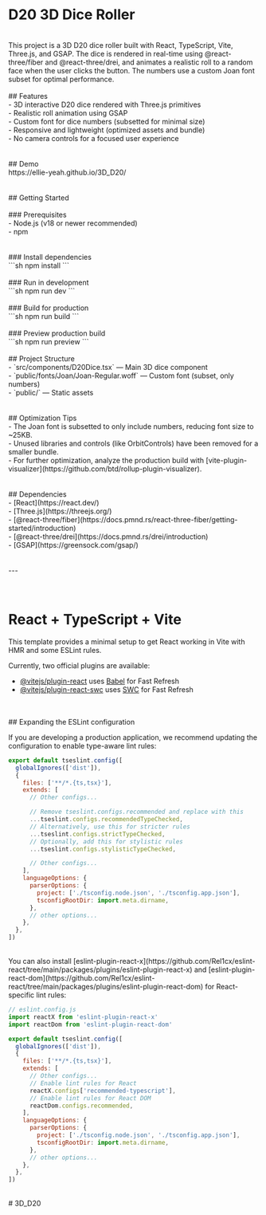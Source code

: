 # D20 3D Dice Roller
<br>
This project is a 3D D20 dice roller built with React, TypeScript, Vite, Three.js, and GSAP. The dice is rendered in real-time using @react-three/fiber and @react-three/drei, and animates a realistic roll to a random face when the user clicks the button. The numbers use a custom Joan font subset for optimal performance.
<br>
<br>
## Features<br>
- 3D interactive D20 dice rendered with Three.js primitives<br>
- Realistic roll animation using GSAP<br>
- Custom font for dice numbers (subsetted for minimal size)<br>
- Responsive and lightweight (optimized assets and bundle)<br>
- No camera controls for a focused user experience<br>
<br>
<br>
## Demo<br>
https://ellie-yeah.github.io/3D_D20/<br>
<br>
<br>
## Getting Started<br>
<br>
### Prerequisites<br>
- Node.js (v18 or newer recommended)<br>
- npm<br>
<br>
<br>
### Install dependencies<br>
```sh
npm install
```
<br>
<br>
### Run in development<br>
```sh
npm run dev
```
<br>
<br>
### Build for production<br>
```sh
npm run build
```
<br>
<br>
### Preview production build<br>
```sh
npm run preview
```
<br>
<br>
## Project Structure<br>
- `src/components/D20Dice.tsx` — Main 3D dice component<br>
- `public/fonts/Joan/Joan-Regular.woff` — Custom font (subset, only numbers)<br>
- `public/` — Static assets<br>
<br>
<br>
## Optimization Tips<br>
- The Joan font is subsetted to only include numbers, reducing font size to ~25KB.<br>
- Unused libraries and controls (like OrbitControls) have been removed for a smaller bundle.<br>
- For further optimization, analyze the production build with [vite-plugin-visualizer](https://github.com/btd/rollup-plugin-visualizer).<br>
<br>
<br>
## Dependencies<br>
- [React](https://react.dev/)<br>
- [Three.js](https://threejs.org/)<br>
- [@react-three/fiber](https://docs.pmnd.rs/react-three-fiber/getting-started/introduction)<br>
- [@react-three/drei](https://docs.pmnd.rs/drei/introduction)<br>
- [GSAP](https://greensock.com/gsap/)<br>
<br>
<br>
---<br>
<br>
<br>

# React + TypeScript + Vite<br>

This template provides a minimal setup to get React working in Vite with HMR and some ESLint rules.<br>

Currently, two official plugins are available:<br>

- [@vitejs/plugin-react](https://github.com/vitejs/vite-plugin-react/blob/main/packages/plugin-react) uses [Babel](https://babeljs.io/) for Fast Refresh<br>
- [@vitejs/plugin-react-swc](https://github.com/vitejs/vite-plugin-react/blob/main/packages/plugin-react-swc) uses [SWC](https://swc.rs/) for Fast Refresh<br>

<br>
<br>
## Expanding the ESLint configuration<br>

If you are developing a production application, we recommend updating the configuration to enable type-aware lint rules:<br>

```js
export default tseslint.config([
  globalIgnores(['dist']),
  {
    files: ['**/*.{ts,tsx}'],
    extends: [
      // Other configs...

      // Remove tseslint.configs.recommended and replace with this
      ...tseslint.configs.recommendedTypeChecked,
      // Alternatively, use this for stricter rules
      ...tseslint.configs.strictTypeChecked,
      // Optionally, add this for stylistic rules
      ...tseslint.configs.stylisticTypeChecked,

      // Other configs...
    ],
    languageOptions: {
      parserOptions: {
        project: ['./tsconfig.node.json', './tsconfig.app.json'],
        tsconfigRootDir: import.meta.dirname,
      },
      // other options...
    },
  },
])
```
<br>
You can also install [eslint-plugin-react-x](https://github.com/Rel1cx/eslint-react/tree/main/packages/plugins/eslint-plugin-react-x) and [eslint-plugin-react-dom](https://github.com/Rel1cx/eslint-react/tree/main/packages/plugins/eslint-plugin-react-dom) for React-specific lint rules:<br>

```js
// eslint.config.js
import reactX from 'eslint-plugin-react-x'
import reactDom from 'eslint-plugin-react-dom'

export default tseslint.config([
  globalIgnores(['dist']),
  {
    files: ['**/*.{ts,tsx}'],
    extends: [
      // Other configs...
      // Enable lint rules for React
      reactX.configs['recommended-typescript'],
      // Enable lint rules for React DOM
      reactDom.configs.recommended,
    ],
    languageOptions: {
      parserOptions: {
        project: ['./tsconfig.node.json', './tsconfig.app.json'],
        tsconfigRootDir: import.meta.dirname,
      },
      // other options...
    },
  },
])
```
<br>
#   3 D _ D 2 0 
 
 



